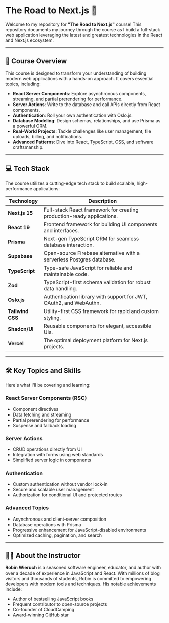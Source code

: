 # The Road to Next.js 🚀

Welcome to my repository for **"The Road to Next.js"** course! This repository documents my journey through the course as I build a full-stack web application leveraging the latest and greatest technologies in the React and Next.js ecosystem.

---

## 🌟 Course Overview

This course is designed to transform your understanding of building modern web applications with a hands-on approach. It covers essential topics, including:

- **React Server Components**: Explore asynchronous components, streaming, and partial prerendering for performance.
- **Server Actions**: Write to the database and call APIs directly from React components.
- **Authentication**: Roll your own authentication with Oslo.js.
- **Database Modeling**: Design schemas, relationships, and use Prisma as a powerful ORM.
- **Real-World Projects**: Tackle challenges like user management, file uploads, billing, and notifications.
- **Advanced Patterns**: Dive into React, TypeScript, CSS, and software craftsmanship.

---

## 💻 Tech Stack

The course utilizes a cutting-edge tech stack to build scalable, high-performance applications:

| Technology      | Description                                                                 |
|------------------|-----------------------------------------------------------------------------|
| **Next.js 15**   | Full-stack React framework for creating production-ready applications.     |
| **React 19**     | Frontend framework for building UI components and interfaces.             |
| **Prisma**       | Next-gen TypeScript ORM for seamless database interaction.                |
| **Supabase**     | Open-source Firebase alternative with a serverless Postgres database.     |
| **TypeScript**   | Type-safe JavaScript for reliable and maintainable code.                  |
| **Zod**          | TypeScript-first schema validation for robust data handling.              |
| **Oslo.js**      | Authentication library with support for JWT, OAuth2, and WebAuthn.        |
| **Tailwind CSS** | Utility-first CSS framework for rapid and custom styling.                 |
| **Shadcn/UI**    | Reusable components for elegant, accessible UIs.                         |
| **Vercel**       | The optimal deployment platform for Next.js projects.                    |

---

## 🛠️ Key Topics and Skills

Here's what I'll be covering and learning:

### React Server Components (RSC)
- Component directives
- Data fetching and streaming
- Partial prerendering for performance
- Suspense and fallback loading

### Server Actions
- CRUD operations directly from UI
- Integration with forms using web standards
- Simplified server logic in components

### Authentication
- Custom authentication without vendor lock-in
- Secure and scalable user management
- Authorization for conditional UI and protected routes

### Advanced Topics
- Asynchronous and client-server composition
- Database operations with Prisma
- Progressive enhancement for JavaScript-disabled environments
- Optimized caching, pagination, and search

---

## 🧑‍🏫 About the Instructor

**Robin Wieruch** is a seasoned software engineer, educator, and author with over a decade of experience in JavaScript and React. With millions of blog visitors and thousands of students, Robin is committed to empowering developers with modern tools and techniques. His notable achievements include:

- Author of bestselling JavaScript books
- Frequent contributor to open-source projects
- Co-founder of CloudCamping
- Award-winning GitHub star

